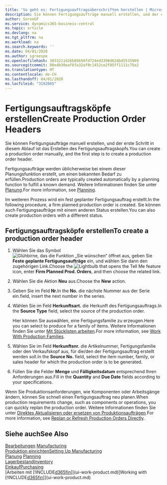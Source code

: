```yaml
---
title: 'So geht es: Fertigungsauftragsüberschriften herstellen | Microsoft Docs'
description: Sie können Fertigungsaufträge manuell erstellen, und der erste Schritt in diesem Ablauf ist das Erstellen des Fertigungsauftragskopfs.
author: SorenGP
ms.service: dynamics365-business-central
ms.topic: article
ms.devlang: na
ms.tgt_pltfrm: na
ms.workload: na
ms.search.keywords: ''
ms.date: 04/01/2020
ms.author: sgroespe
ms.openlocfilehash: 3033211d26b89b50fd724ed3398d62dbd5535969
ms.sourcegitcommit: 88e4b30eaf6fa32af0c1452ce2f85ff1111c75e2
ms.translationtype: HT
ms.contentlocale: de-CH
ms.lasthandoff: 04/01/2020
ms.locfileid: "3192065"
---
```

# <a name="create-production-order-headers"></a><span data-ttu-id="f502e-103">Fertigungsauftragsköpfe erstellen</span><span class="sxs-lookup"><span data-stu-id="f502e-103">Create Production Order Headers</span></span>
<span data-ttu-id="f502e-104">Sie können Fertigungsaufträge manuell erstellen, und der erste Schritt in diesem Ablauf ist das Erstellen des Fertigungsauftragskopfs.</span><span class="sxs-lookup"><span data-stu-id="f502e-104">You can create a production order manually, and the first step is to create a production order header.</span></span>

<span data-ttu-id="f502e-105">Fertigungsaufträge werden üblicherweise bei einem dieser Planungsfunktion erstellt, um einen bekannten Bedarf zu erfüllen.</span><span class="sxs-lookup"><span data-stu-id="f502e-105">Production orders are typically created automatically by a planning function to fulfill a known demand.</span></span> <span data-ttu-id="f502e-106">Weitere Informationen finden Sie unter [Planung](production-planning.md).</span><span class="sxs-lookup"><span data-stu-id="f502e-106">For more information, see [Planning](production-planning.md).</span></span>   

<span data-ttu-id="f502e-107">Im weiteren Prozess wird ein fest geplanter Fertigungsauftrag erstellt.</span><span class="sxs-lookup"><span data-stu-id="f502e-107">In the following procedure, a firm planned production order is created.</span></span> <span data-ttu-id="f502e-108">Sie können auch Fertigungsaufträge mit einem anderen Status erstellen.</span><span class="sxs-lookup"><span data-stu-id="f502e-108">You can also create production orders with a different status.</span></span>  

## <a name="to-create-a-production-order-header"></a><span data-ttu-id="f502e-109">Fertigungsauftragsköpfe erstellen</span><span class="sxs-lookup"><span data-stu-id="f502e-109">To create a production order header</span></span>  
1.  <span data-ttu-id="f502e-110">Wählen Sie das Symbol ![Glühbirne, das die Funktion „Sie wünschen“ öffnet](media/ui-search/search_small.png "Tell Me-Funktion") aus, geben Sie **Feste geplante Fertigungsaufträge** ein, und wählen Sie dann den zugehörigen Link.</span><span class="sxs-lookup"><span data-stu-id="f502e-110">Choose the ![Lightbulb that opens the Tell Me feature](media/ui-search/search_small.png "Tell me what you want to do") icon, enter **Firm Planned Prod. Orders**, and then choose the related link.</span></span>  
2.  <span data-ttu-id="f502e-111">Wählen Sie die Aktion **Neu** aus.</span><span class="sxs-lookup"><span data-stu-id="f502e-111">Choose the **New** action.</span></span>  
3.  <span data-ttu-id="f502e-112">Geben Sie im Feld **Nr.**</span><span class="sxs-lookup"><span data-stu-id="f502e-112">In the **No.**</span></span> <span data-ttu-id="f502e-113">die nächste Nummer aus der Serie ein.</span><span class="sxs-lookup"><span data-stu-id="f502e-113">field, insert the next number in the series.</span></span>  
4.  <span data-ttu-id="f502e-114">Wählen Sie im Feld **Herkunftsart.** die Herkunft des Fertigungsauftrags.</span><span class="sxs-lookup"><span data-stu-id="f502e-114">In the **Source Type** field, select the source of the production order.</span></span>

    <span data-ttu-id="f502e-115">Hier können Sie auswählen, eine Fertigungsfamilie zu erzeugen.</span><span class="sxs-lookup"><span data-stu-id="f502e-115">Here you can select to produce for a family of items.</span></span> <span data-ttu-id="f502e-116">Weitere Informationen finden Sie unter [Mit Stücklisten arbeiten](production-how-work-family.md).</span><span class="sxs-lookup"><span data-stu-id="f502e-116">For more information, see [Work With Production Families](production-how-work-family.md).</span></span>
5.  <span data-ttu-id="f502e-117">Wählen Sie im Feld **Herkunftsnr.** die Artikelnummer, Fertigungsfamilie oder den Verkaufskopf aus, für die/den der Fertigungsauftrag erstellt werden soll.</span><span class="sxs-lookup"><span data-stu-id="f502e-117">In the **Source No.** field, select the item number, family, or sales header for which the production order is to be generated.</span></span>  
6.  <span data-ttu-id="f502e-118">Füllen Sie die Felder **Menge** und **Fälligkeitsdatum** entsprechend Ihren Anforderungen aus.</span><span class="sxs-lookup"><span data-stu-id="f502e-118">Fill in the **Quantity** and **Due Date** fields according to your specifications.</span></span>  

<span data-ttu-id="f502e-119">Wenn Sie Produktionsanforderungen, wie Komponenten oder Arbeitsgänge ändern, können Sie schnell  einen Fertigungsauftrag neu planen.</span><span class="sxs-lookup"><span data-stu-id="f502e-119">When production requirements change, such as components or operations, you can quickly replan the production order.</span></span> <span data-ttu-id="f502e-120">Weitere Informationen finden Sie unter [Direktes Aktualisieren oder ersetzen von Produktionsaufträgen](production-how-to-replan-refresh-production-orders.md).</span><span class="sxs-lookup"><span data-stu-id="f502e-120">For more information, see [Replan or Refresh Production Orders Directly](production-how-to-replan-refresh-production-orders.md).</span></span> 

## <a name="see-also"></a><span data-ttu-id="f502e-121">Siehe auch</span><span class="sxs-lookup"><span data-stu-id="f502e-121">See Also</span></span>  
<span data-ttu-id="f502e-122">[Bearbeitungen](production-manage-manufacturing.md)  </span><span class="sxs-lookup"><span data-stu-id="f502e-122">[Manufacturing](production-manage-manufacturing.md)  </span></span>  
[<span data-ttu-id="f502e-123">Produktion einrichten</span><span class="sxs-lookup"><span data-stu-id="f502e-123">Setting Up Manufacturing</span></span>](production-configure-production-processes.md)  
<span data-ttu-id="f502e-124">[Planung](production-planning.md)    </span><span class="sxs-lookup"><span data-stu-id="f502e-124">[Planning](production-planning.md)    </span></span>  
[<span data-ttu-id="f502e-125">Lagerbestand</span><span class="sxs-lookup"><span data-stu-id="f502e-125">Inventory</span></span>](inventory-manage-inventory.md)  
[<span data-ttu-id="f502e-126">Einkauf</span><span class="sxs-lookup"><span data-stu-id="f502e-126">Purchasing</span></span>](purchasing-manage-purchasing.md)  
<span data-ttu-id="f502e-127">[Arbeiten mit [!INCLUDE[d365fin](includes/d365fin_md.md)]](ui-work-product.md)</span><span class="sxs-lookup"><span data-stu-id="f502e-127">[Working with [!INCLUDE[d365fin](includes/d365fin_md.md)]](ui-work-product.md)</span></span>
